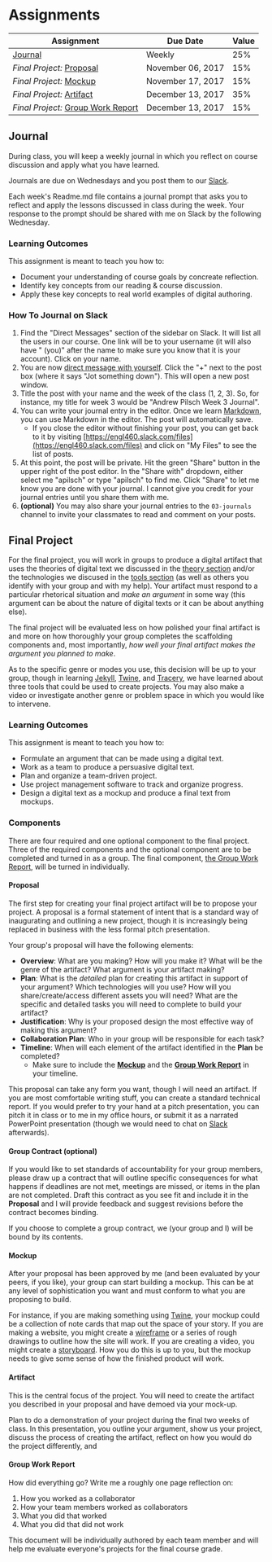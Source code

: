 # Assignments

| Assignment | Due Date | Value |
|------------|----------|-------|
| [Journal](#journal) | Weekly | 25% |
| *Final Project:* [Proposal](#proposal) | November 06, 2017 | 15% |
| *Final Project:* [Mockup](#mockup) | November 17, 2017 | 15% |
| *Final Project:* [Artifact](#artifact) | December 13, 2017 | 35% |
| *Final Project:* [Group Work Report](#group-work-report) | December 13, 2017 | 15% |

## Journal

During class, you will keep a weekly journal in which you reflect on course discussion and apply what you have learned.

Journals are due on Wednesdays and you post them to our [Slack](https://engl460.slack.com).

Each week's Readme.md file contains a journal prompt that asks you to reflect and apply the lessons discussed in class during the week. Your response to the prompt should be shared with me on Slack by the following Wednesday.

### Learning Outcomes

This assignment is meant to teach you how to:

* Document your understanding of course goals by concreate reflection.
* Identify key concepts from our reading & course discussion.
* Apply these key concepts to real world examples of digital authoring.

### How To Journal on Slack

1. Find the "Direct Messages" section of the sidebar on Slack. It will list all the users in our course. One link will be to your username (it will also have " (you)" after the name to make sure you know that it is your account). Click on your name.
1. You are now [direct message with yourself](https://www.youtube.com/watch?v=FG1NrQYXjLU). Click the "+" next to the post box (where it says "Jot something down"). This will open a new post window.
1. Title the post with your name and the week of the class (1, 2, 3). So, for instance, my title for week 3 would be "Andrew Pilsch Week 3 Journal".
1. You can write your journal entry in the editor. Once we learn [Markdown](../units/02-tools/06-markdown), you can use Markdown in the editor. The post will automatically save.
	* If you close the editor without finishing your post, you can get back to it by visiting [https://engl460.slack.com/files](https://engl460.slack.com/files) and click on "My Files" to see the list of posts.
1. At this point, the post will be private. Hit the green "Share" button in the upper right of the post editor. In the "Share with" dropdown, either select me "apilsch" or type "apilsch" to find me. Click "Share" to let me know you are done with your journal. I cannot give you credit for your journal entries until you share them with me.
1. **(optional)** You may also share your journal entries to the `03-journals` channel to invite your classmates to read and comment on your posts.

## Final Project

For the final project, you will work in groups to produce a digital artifact that uses the theories of digital text we discussed in the [theory section](../units/01-theory) and/or the technologies we discused in the [tools section](../units/02-tools) (as well as others you identify with your group and with my help). Your artifact must respond to a particular rhetorical situation and *make an argument* in some way (this argument can be about the nature of digital texts or it can be about anything else).

The final project will be evaluated less on how polished your final artifact is and more on how thoroughly your group completes the scaffolding components and, most importantly, *how well your final artifact makes the argument you planned to make*.

As to the specific genre or modes you use, this decision will be up to your group, though in learning [Jekyll](http://jekyllrb.com/), [Twine](https://twinery.org/), and [Tracery](http://tracery.io/), we have learned about three tools that could be used to create projects. You may also make a video or investigate another genre or problem space in which you would like to intervene.

### Learning Outcomes

This assignment is meant to teach you how to:

* Formulate an argument that can be made using a digital text.
* Work as a team to produce a persuasive digital text.
* Plan and organize a team-driven project.
* Use project management software to track and organize progress.
* Design a digital text as a mockup and produce a final text from mockups.

### Components

There are four required and one optional component to the final project. Three of the required components and the optional component are to be completed and turned in as a group. The final component, [the Group Work Report](#group-work-report), will be turned in individually.

#### Proposal

The first step for creating your final project artifact will be to propose your project. A proposal is a formal statement of intent that is a standard way of inaugurating and outlining a new project, though it is increasingly being replaced in business with the less formal pitch presentation.

Your group's proposal will have the following elements:

* **Overview**: What are you making? How will you make it? What will be the genre of the artifact? What argument is your artifact making?
* **Plan**: What is the *detailed* plan for creating this artifact in support of your argument? Which technologies will you use? How will you share/create/access different assets you will need? What are the specific and detailed tasks you will need to complete to build your artifact?
* **Justification**: Why is your proposed design the most effective way of making this argument?
* **Collaboration Plan**: Who in your group will be responsible for each task?
* **Timeline**: When will each element of the artifact identified in the **Plan** be completed?
	* Make sure to include the [**Mockup**](#mockup) and the [**Group Work Report**](#group-work-report) in your timeline.

This proposal can take any form you want, though I will need an artifact. If you are most comfortable writing stuff, you can create a standard technical report. If you would prefer to try your hand at a pitch presentation, you can pitch it in class or to me in my office hours, or submit it as a narrated PowerPoint presentation (though we would need to chat on [Slack](https://engl460.slack.com) afterwards).

#### Group Contract (optional)

If you would like to set standards of accountability for your group members, please draw up a contract that will outline specific consequences for what happens if deadlines are not met, meetings are missed, or items in the plan are not completed. Draft this contract as you see fit and include it in the **Proposal** and I will provide feedback and suggest revisions before the contract becomes binding.

If you choose to complete a group contract, we (your group and I) will be bound by its contents.

#### Mockup

After your proposal has been approved by me (and been evaluated by your peers, if you like), your group can start building a mockup. This can be at any level of sophistication you want and must conform to what you are proposing to build.

For instance, if you are making something using [Twine](https://twinery.org), your mockup could be a collection of note cards that map out the space of your story. If you are making a website, you might create a [wireframe](https://en.wikipedia.org/wiki/Website_wireframe) or a series of rough drawings to outline how the site will work. If you are creating a video, you might create a [storyboard](https://en.wikipedia.org/wiki/Storyboard). How you do this is up to you, but the mockup needs to give some sense of how the finished product will work.

#### Artifact

This is the central focus of the project. You will need to create the artifact you described in your proposal and have demoed via your mock-up.

Plan to do a demonstration of your project during the final two weeks of class. In this presentation, you outline your argument, show us your project, discuss the process of creating the artifact, reflect on how you would do the project differently, and 

#### Group Work Report

How did everything go? Write me a roughly one page reflection on:

1. How you worked as a collaborator
1. How your team members worked as collaborators
1. What you did that worked
1. What you did that did not work

This document will be individually authored by each team member and will help me evaluate everyone's projects for the final course grade.